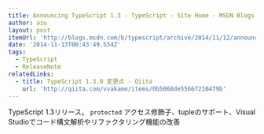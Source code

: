 ```yaml
---
title: Announcing TypeScript 1.3 - TypeScript - Site Home - MSDN Blogs
author: azu
layout: post
itemUrl: 'http://blogs.msdn.com/b/typescript/archive/2014/11/12/announcing-typescript-1-3.aspx'
date: '2014-11-13T00:43:49.554Z'
tags:
  - TypeScript
  - ReleaseNote
relatedLinks:
  - title: TypeScript 1.3.0 変更点 - Qiita
    url: 'http://qiita.com/vvakame/items/0b5060de5566f210479b'
---
```

TypeScript 1.3リリース。
`protected` アクセス修飾子、tupleのサポート、Visual Studioでコード構文解析やリファクタリング機能の改善
